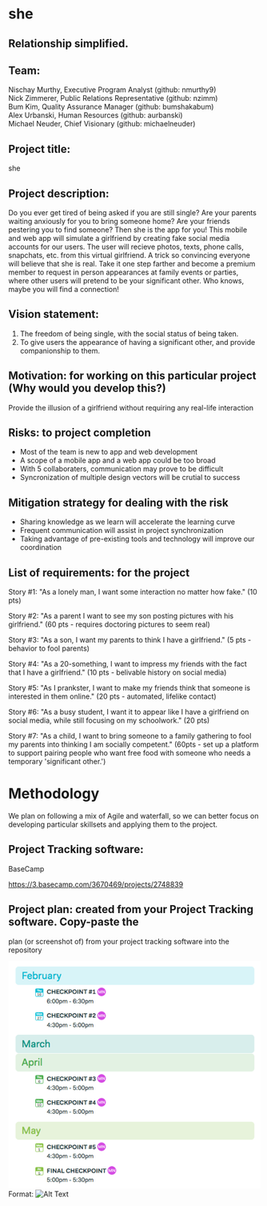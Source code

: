 # she
## Relationship simplified.

## Team: 
Nischay Murthy, Executive Program Analyst (github: nmurthy9)  
Nick Zimmerer, Public Relations Representative (github: nzimm)  
Bum Kim, Quality Assurance Manager (github: bumshakabum)  
Alex Urbanski, Human Resources (github: aurbanski)  
Michael Neuder, Chief Visionary (github: michaelneuder)  

## Project title:
she

## Project description:
Do you ever get tired of being asked if you are still single? Are your parents
waiting anxiously for you to bring someone home?
Are your friends pestering you to find someone? Then she is the app for you!
This mobile and web app will simulate a girlfriend by creating fake social media
accounts for our users. The user will recieve photos, texts, phone calls,
snapchats, etc.
from this virtual girlfriend. A trick so convincing everyone will believe that
she is real. Take it one step farther and become a premium member to request in
person appearances at family events or parties, where other users will pretend
to be your significant other. Who knows, maybe you will find a connection!

## Vision statement: 
1) The freedom of being single, with the social status of being taken.  
2) To give users the appearance of having a significant other, and provide
companionship to them.  
	
## Motivation: for working on this particular project (Why would you develop this?)
Provide the illusion of a girlfriend without requiring any real-life interaction
	
## Risks: to project completion 
* Most of the team is new to app and web development
* A scope of a mobile app and a web app could be too broad
* With 5 collaboraters, communication may prove to be difficult 
* Syncronization of multiple design vectors will be crutial to success
	
## Mitigation strategy for dealing with the risk
* Sharing knowledge as we learn will accelerate the learning curve
* Frequent communication will assist in project synchronization
* Taking advantage of pre-existing tools and technology will improve our
  coordination

## List of requirements: for the project
Story #1: "As a lonely man, I want some interaction no matter how fake." (10 pts)

Story #2: "As a parent I want to see my son posting pictures with his
girlfriend." (60 pts - requires doctoring pictures to seem real)

Story #3: "As a son, I want my parents to think I have a girlfriend." (5 pts -
behavior to fool parents)

Story #4: "As a 20-something, I want to impress my friends with the fact that I
have a girlfriend." (10 pts - belivable history on social media)
    
Story #5: "As I prankster, I want to make my friends think that someone is
interested in them online." (20 pts - automated, lifelike contact)

Story #6: "As a busy student, I want it to appear like I have a girlfriend on
social media, while still focusing on my schoolwork." (20 pts)

Story #7: "As a child, I want to bring someone to a family gathering to fool my
parents into thinking I am socially competent." (60pts - set up a platform to
support pairing people who want free food with someone who needs a temporary
'significant other.')

# Methodology
We plan on following a mix of Agile and waterfall, so we can better focus on
developing particular skillsets and applying them to the project.

## Project Tracking software:
BaseCamp

https://3.basecamp.com/3670469/projects/2748839

## Project plan: created from your Project Tracking software. Copy-paste the
plan (or screenshot of) from your project tracking software into the repository

![plan pic](/images/plan.png)
Format: ![Alt Text](url)